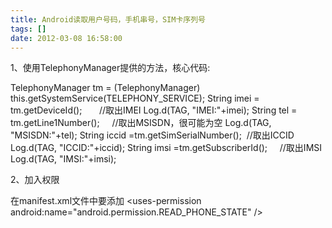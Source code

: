 ```yaml
---
title: Android读取用户号码，手机串号，SIM卡序列号
tags: []
date: 2012-03-08 16:58:00
---
```


1、使用TelephonyManager提供的方法，核心代码:

TelephonyManager tm = (TelephonyManager) this.getSystemService(TELEPHONY_SERVICE);
String imei = tm.getDeviceId();&nbsp;&nbsp;&nbsp;&nbsp;&nbsp;&nbsp; //取出IMEI
Log.d(TAG, "IMEI:"+imei);
String tel = tm.getLine1Number();&nbsp;&nbsp;&nbsp;&nbsp; //取出MSISDN，很可能为空
Log.d(TAG, "MSISDN:"+tel);
String iccid =tm.getSimSerialNumber();&nbsp; //取出ICCID
Log.d(TAG, "ICCID:"+iccid);
String imsi =tm.getSubscriberId();&nbsp;&nbsp;&nbsp;&nbsp; //取出IMSI
Log.d(TAG, "IMSI:"+imsi);

2、加入权限

在manifest.xml文件中要添加 &lt;uses-permission android:name="android.permission.READ_PHONE_STATE" /&gt;